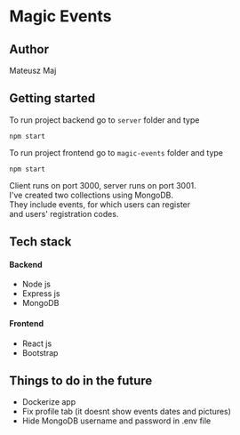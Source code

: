 # Magic Events
## Author
Mateusz Maj
## Getting started
To run project backend go to `server` folder and type
```
npm start
```
To run project frontend go to `magic-events` folder and type
```
npm start
```
Client runs on port 3000, server runs on port 3001.\
I've created two collections using MongoDB.\
They include events, for which users can register\
and users' registration codes.
## Tech stack
#### Backend
* Node js
* Express js
* MongoDB
#### Frontend
* React js
* Bootstrap
## Things to do in the future
* Dockerize app
* Fix profile tab (it doesnt show events dates and pictures)
* Hide MongoDB username and password in .env file